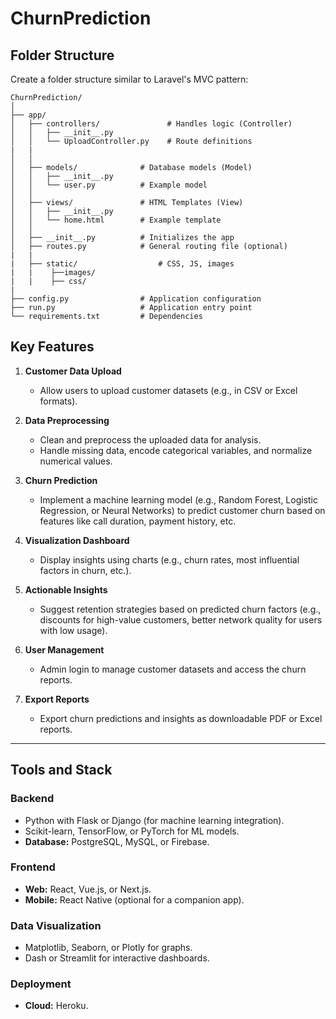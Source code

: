 # ChurnPrediction

## Folder Structure

Create a folder structure similar to Laravel's MVC pattern:

    ChurnPrediction/
    │
    ├── app/
    │   ├── controllers/               # Handles logic (Controller)
    │   │   ├── __init__.py
    │   │   └── UploadController.py    # Route definitions
    |   |
    │   │
    │   ├── models/              # Database models (Model)
    │   │   ├── __init__.py
    │   │   └── user.py          # Example model
    │   │
    │   ├── views/               # HTML Templates (View)
    │   │   ├── __init__.py
    │   │   └── home.html        # Example template
    │   │
    │   ├── __init__.py          # Initializes the app
    │   ├── routes.py            # General routing file (optional)
    |   |
    |   ├── static/                  # CSS, JS, images
    |   |    ├──images/
    |   |    ├── css/
    |
    ├── config.py                # Application configuration
    ├── run.py                   # Application entry point
    └── requirements.txt         # Dependencies

## Key Features

1. __Customer Data Upload__
   - Allow users to upload customer datasets (e.g., in CSV or Excel formats).

2. __Data Preprocessing__
   - Clean and preprocess the uploaded data for analysis.
   - Handle missing data, encode categorical variables, and normalize numerical values.

3. __Churn Prediction__
   - Implement a machine learning model (e.g., Random Forest, Logistic Regression, or Neural Networks) to predict customer churn based on features like call duration, payment history, etc.

4. __Visualization Dashboard__
   - Display insights using charts (e.g., churn rates, most influential factors in churn, etc.).

5. __Actionable Insights__
   - Suggest retention strategies based on predicted churn factors (e.g., discounts for high-value customers, better network quality for users with low usage).

6. __User Management__
   - Admin login to manage customer datasets and access the churn reports.

7. __Export Reports__
   - Export churn predictions and insights as downloadable PDF or Excel reports.

---

## Tools and Stack

### Backend

- Python with Flask or Django (for machine learning integration).
- Scikit-learn, TensorFlow, or PyTorch for ML models.
- __Database:__ PostgreSQL, MySQL, or Firebase.

### Frontend

- __Web:__ React, Vue.js, or Next.js.
- __Mobile:__ React Native (optional for a companion app).

### Data Visualization

- Matplotlib, Seaborn, or Plotly for graphs.
- Dash or Streamlit for interactive dashboards.

### Deployment

- __Cloud:__ Heroku.
